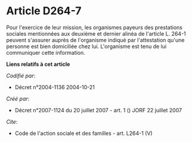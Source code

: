 # Article D264-7

Pour l'exercice de leur mission, les organismes payeurs des prestations sociales mentionnées aux deuxième et dernier alinéa
de l'article L. 264-1 peuvent s'assurer auprès de l'organisme indiqué par l'attestation qu'une personne est bien domiciliée
chez lui. L'organisme est tenu de lui communiquer cette information.

**Liens relatifs à cet article**

_Codifié par_:

  - Décret n°2004-1136 2004-10-21

_Créé par_:

  - Décret n°2007-1124 du 20 juillet 2007 - art. 1 () JORF 22 juillet 2007

_Cite_:

  - Code de l'action sociale et des familles - art. L264-1 (V)
